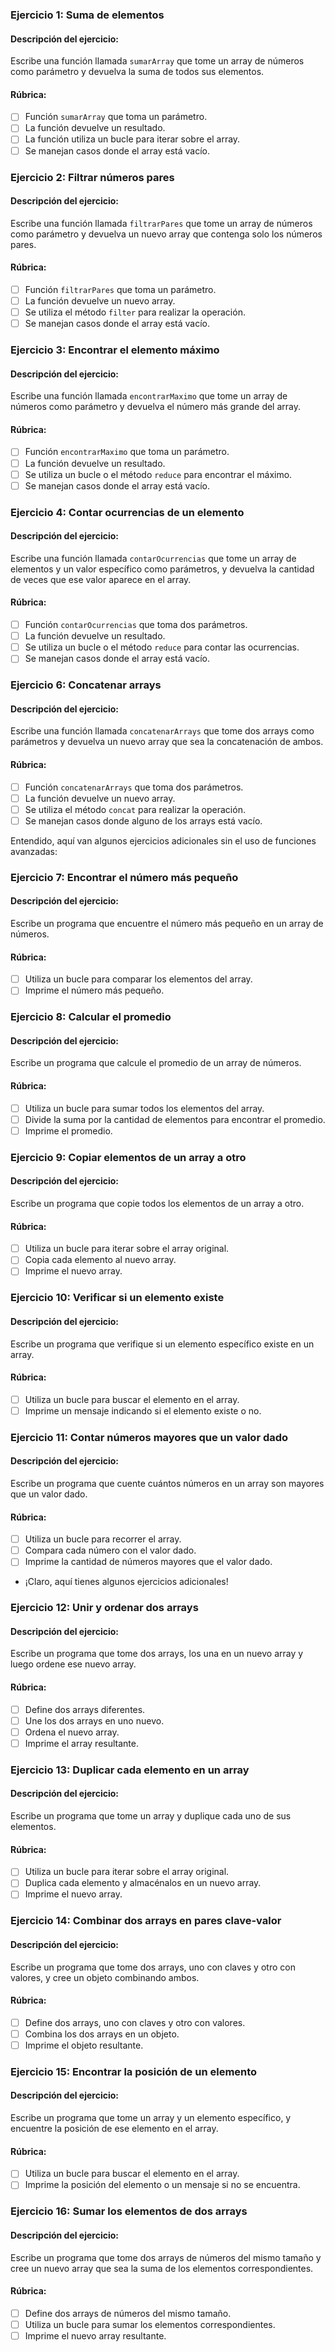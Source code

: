 ### Ejercicio 1: Suma de elementos

#### Descripción del ejercicio:
Escribe una función llamada `sumarArray` que tome un array de números como parámetro y devuelva la suma de todos sus elementos.

#### Rúbrica:
- [ ] Función `sumarArray` que toma un parámetro.
- [ ] La función devuelve un resultado.
- [ ] La función utiliza un bucle para iterar sobre el array.
- [ ] Se manejan casos donde el array está vacío.

### Ejercicio 2: Filtrar números pares

#### Descripción del ejercicio:
Escribe una función llamada `filtrarPares` que tome un array de números como parámetro y devuelva un nuevo array que contenga solo los números pares.

#### Rúbrica:
- [ ] Función `filtrarPares` que toma un parámetro.
- [ ] La función devuelve un nuevo array.
- [ ] Se utiliza el método `filter` para realizar la operación.
- [ ] Se manejan casos donde el array está vacío.

### Ejercicio 3: Encontrar el elemento máximo

#### Descripción del ejercicio:
Escribe una función llamada `encontrarMaximo` que tome un array de números como parámetro y devuelva el número más grande del array.

#### Rúbrica:
- [ ] Función `encontrarMaximo` que toma un parámetro.
- [ ] La función devuelve un resultado.
- [ ] Se utiliza un bucle o el método `reduce` para encontrar el máximo.
- [ ] Se manejan casos donde el array está vacío.

### Ejercicio 4: Contar ocurrencias de un elemento

#### Descripción del ejercicio:
Escribe una función llamada `contarOcurrencias` que tome un array de elementos y un valor específico como parámetros, y devuelva la cantidad de veces que ese valor aparece en el array.

#### Rúbrica:
- [ ] Función `contarOcurrencias` que toma dos parámetros.
- [ ] La función devuelve un resultado.
- [ ] Se utiliza un bucle o el método `reduce` para contar las ocurrencias.
- [ ] Se manejan casos donde el array está vacío.

### Ejercicio 6: Concatenar arrays

#### Descripción del ejercicio:
Escribe una función llamada `concatenarArrays` que tome dos arrays como parámetros y devuelva un nuevo array que sea la concatenación de ambos.

#### Rúbrica:
- [ ] Función `concatenarArrays` que toma dos parámetros.
- [ ] La función devuelve un nuevo array.
- [ ] Se utiliza el método `concat` para realizar la operación.
- [ ] Se manejan casos donde alguno de los arrays está vacío.

Entendido, aquí van algunos ejercicios adicionales sin el uso de funciones avanzadas:

### Ejercicio 7: Encontrar el número más pequeño

#### Descripción del ejercicio:
Escribe un programa que encuentre el número más pequeño en un array de números.

#### Rúbrica:
- [ ] Utiliza un bucle para comparar los elementos del array.
- [ ] Imprime el número más pequeño.

### Ejercicio 8: Calcular el promedio

#### Descripción del ejercicio:
Escribe un programa que calcule el promedio de un array de números.

#### Rúbrica:
- [ ] Utiliza un bucle para sumar todos los elementos del array.
- [ ] Divide la suma por la cantidad de elementos para encontrar el promedio.
- [ ] Imprime el promedio.

### Ejercicio 9: Copiar elementos de un array a otro

#### Descripción del ejercicio:
Escribe un programa que copie todos los elementos de un array a otro.

#### Rúbrica:
- [ ] Utiliza un bucle para iterar sobre el array original.
- [ ] Copia cada elemento al nuevo array.
- [ ] Imprime el nuevo array.

### Ejercicio 10: Verificar si un elemento existe

#### Descripción del ejercicio:
Escribe un programa que verifique si un elemento específico existe en un array.

#### Rúbrica:
- [ ] Utiliza un bucle para buscar el elemento en el array.
- [ ] Imprime un mensaje indicando si el elemento existe o no.

### Ejercicio 11: Contar números mayores que un valor dado

#### Descripción del ejercicio:
Escribe un programa que cuente cuántos números en un array son mayores que un valor dado.

#### Rúbrica:
- [ ] Utiliza un bucle para recorrer el array.
- [ ] Compara cada número con el valor dado.
- [ ] Imprime la cantidad de números mayores que el valor dado.
- ¡Claro, aquí tienes algunos ejercicios adicionales!

### Ejercicio 12: Unir y ordenar dos arrays

#### Descripción del ejercicio:
Escribe un programa que tome dos arrays, los una en un nuevo array y luego ordene ese nuevo array.

#### Rúbrica:
- [ ] Define dos arrays diferentes.
- [ ] Une los dos arrays en uno nuevo.
- [ ] Ordena el nuevo array.
- [ ] Imprime el array resultante.

### Ejercicio 13: Duplicar cada elemento en un array

#### Descripción del ejercicio:
Escribe un programa que tome un array y duplique cada uno de sus elementos.

#### Rúbrica:
- [ ] Utiliza un bucle para iterar sobre el array original.
- [ ] Duplica cada elemento y almacénalos en un nuevo array.
- [ ] Imprime el nuevo array.

### Ejercicio 14: Combinar dos arrays en pares clave-valor

#### Descripción del ejercicio:
Escribe un programa que tome dos arrays, uno con claves y otro con valores, y cree un objeto combinando ambos.

#### Rúbrica:
- [ ] Define dos arrays, uno con claves y otro con valores.
- [ ] Combina los dos arrays en un objeto.
- [ ] Imprime el objeto resultante.

### Ejercicio 15: Encontrar la posición de un elemento

#### Descripción del ejercicio:
Escribe un programa que tome un array y un elemento específico, y encuentre la posición de ese elemento en el array.

#### Rúbrica:
- [ ] Utiliza un bucle para buscar el elemento en el array.
- [ ] Imprime la posición del elemento o un mensaje si no se encuentra.

### Ejercicio 16: Sumar los elementos de dos arrays

#### Descripción del ejercicio:
Escribe un programa que tome dos arrays de números del mismo tamaño y cree un nuevo array que sea la suma de los elementos correspondientes.

#### Rúbrica:
- [ ] Define dos arrays de números del mismo tamaño.
- [ ] Utiliza un bucle para sumar los elementos correspondientes.
- [ ] Imprime el nuevo array resultante.
